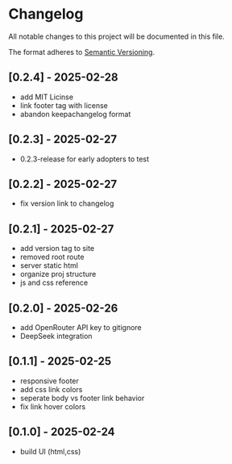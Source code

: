 # Changelog
All notable changes to this project will be documented in this file.

The format adheres to [Semantic Versioning](https://semver.org/spec/v2.0.0.html).

## [0.2.4] - 2025-02-28
- add MIT Licinse
- link footer tag with license
- abandon keepachangelog format

## [0.2.3] - 2025-02-27
- 0.2.3-release for early adopters to test

## [0.2.2] - 2025-02-27
- fix version link to changelog

## [0.2.1] - 2025-02-27
- add version tag to site
- removed root route
- server static html
- organize proj structure
- js and css reference

## [0.2.0] - 2025-02-26
- add OpenRouter API key to gitignore
- DeepSeek integration

## [0.1.1] - 2025-02-25
- responsive footer
- add css link colors
- seperate body vs footer link behavior
- fix link hover colors

## [0.1.0] - 2025-02-24
- build UI (html,css)